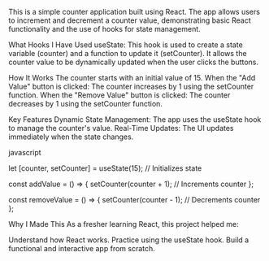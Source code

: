 
This is a simple counter application built using React. The app allows users to increment and decrement a counter value, demonstrating basic React functionality and the use of hooks for state management.


What Hooks I Have Used
useState:
This hook is used to create a state variable (counter) and a function to update it (setCounter).
It allows the counter value to be dynamically updated when the user clicks the buttons.

How It Works
The counter starts with an initial value of 15.
When the "Add Value" button is clicked:
The counter increases by 1 using the setCounter function.
When the "Remove Value" button is clicked:
The counter decreases by 1 using the setCounter function.



Key Features
Dynamic State Management: The app uses the useState hook to manage the counter's value.
Real-Time Updates: The UI updates immediately when the state changes.

javascript

let [counter, setCounter] = useState(15); // Initializes state

const addValue = () => {
  setCounter(counter + 1); // Increments counter
};

const removeValue = () => {
  setCounter(counter - 1); // Decrements counter
};



Why I Made This
As a fresher learning React, this project helped me:

Understand how React works.
Practice using the useState hook.
Build a functional and interactive app from scratch.